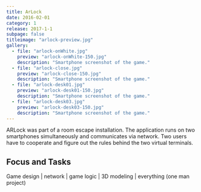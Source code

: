 ```yaml
---
title: ArLock
date: 2016-02-01
category: 1
release: 2017-1-1
subpage: false
titleimage: "arlock-preview.jpg"
gallery:
  - file: "arlock-onWhite.jpg"
    preview: "arlock-onWhite-150.jpg"
    description: "Smartphone screenshot of the game."
  - file: "arlock-close.jpg"
    preview: "arlock-close-150.jpg"
    description: "Smartphone screenshot of the game."
  - file: "arlock-desk01.jpg"
    preview: "arlock-desk01-150.jpg"
    description: "Smartphone screenshot of the game."
  - file: "arlock-desk03.jpg"
    preview: "arlock-desk03-150.jpg"
    description: "Smartphone screenshot of the game."
---
```


ARLock was part of a room escape installation. The application runs on two smartphones simultaneously and communicates via network. Two users have to cooperate and figure out the rules behind the two virtual terminals.

## Focus and Tasks
Game design | network | game logic | 3D modeling | everything (one man project)